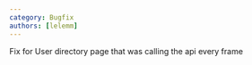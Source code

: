 ```yaml
---
category: Bugfix
authors: [lelemm]
---
```


Fix for User directory page that was calling the api every frame
